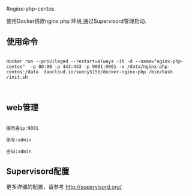 #nginx-php-centos

使用Docker搭建nginx php 环境,通过Supervisord管理启动.



## 使用命令

```

docker run --privileged --restart=always -it -d --name="nginx-php-centos"  -p 80:80 -p 443:443 -p 9001:9001 -v /data/nginx-php-centos:/data  daocloud.io/sunny5156/docker-nginx-php /bin/bash /init.sh



```

## web管理

```

服务器ip:9001

账号:admin

密码:admin

```



## Supervisord配置

更多详细的配置，请参考 http://supervisord.org/




